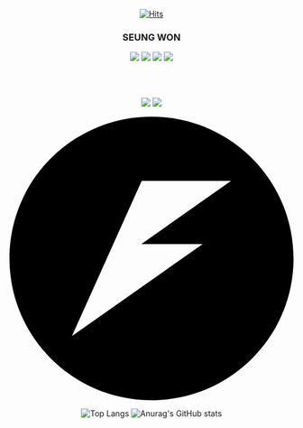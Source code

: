 <div align=center>

[![Hits](https://hits.seeyoufarm.com/api/count/incr/badge.svg?url=https%3A%2F%2Fgithub.com%2Fseoungwonseoungwon&count_bg=%2379C83D&title_bg=%23555555&icon=&icon_color=%23E7E7E7&title=hits&edge_flat=false)](https://hits.seeyoufarm.com)

</div>
<h3 align="center">SEUNG WON</h3>

<div>
<p align="center"><img src="https://img.shields.io/badge/html5-E34F26?style=flat-square&logo=html5&logoColor=white">
<img src="https://img.shields.io/badge/css-1572B6?style=flat-square&logo=css3&logoColor=white">
<img src="https://img.shields.io/badge/JavaScript-F7DF1E?style=flat-square&logo=JavaScript&logoColor=white">
<img src="https://img.shields.io/badge/bootstrap-7952B3?style=flat-square&logo=bootstrap&logoColor=white"></p>
</div>
<br>
<br>
<div>
<p align="center"><img src="https://img.shields.io/badge/Python-3776AB?style=flat-square&logo=Python&logoColor=white">
<img src="https://img.shields.io/badge/django-092E20?style=flat-square&logo=django&logoColor=white"></p>
  <svg role="img" viewBox="0 0 24 24" xmlns="http://www.w3.org/2000/svg"><title>FastAPI</title><path d="M12 .0387C5.3729.0384.0003 5.3931 0 11.9988c-.001 6.6066 5.372 11.9628 12 11.9625 6.628.0003 12.001-5.3559 12-11.9625-.0003-6.6057-5.3729-11.9604-12-11.96m-.829 5.4153h7.55l-7.5805 5.3284h5.1828L5.279 18.5436q2.9466-6.5444 5.892-13.0896"/></svg>
</div>



<div align=center>
  

![Top Langs](https://github-readme-stats.vercel.app/api/top-langs/?username=seoungwonseoungwon&layout=compact&theme=tokyonight)
![Anurag's GitHub stats](https://github-readme-stats.vercel.app/api?username=seoungwonseoungwon&show_icons=true&theme=radical)
</div>
